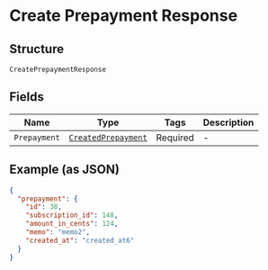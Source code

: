 
# Create Prepayment Response

## Structure

`CreatePrepaymentResponse`

## Fields

| Name | Type | Tags | Description |
|  --- | --- | --- | --- |
| `Prepayment` | [`CreatedPrepayment`](../../doc/models/created-prepayment.md) | Required | - |

## Example (as JSON)

```json
{
  "prepayment": {
    "id": 38,
    "subscription_id": 148,
    "amount_in_cents": 124,
    "memo": "memo2",
    "created_at": "created_at6"
  }
}
```

